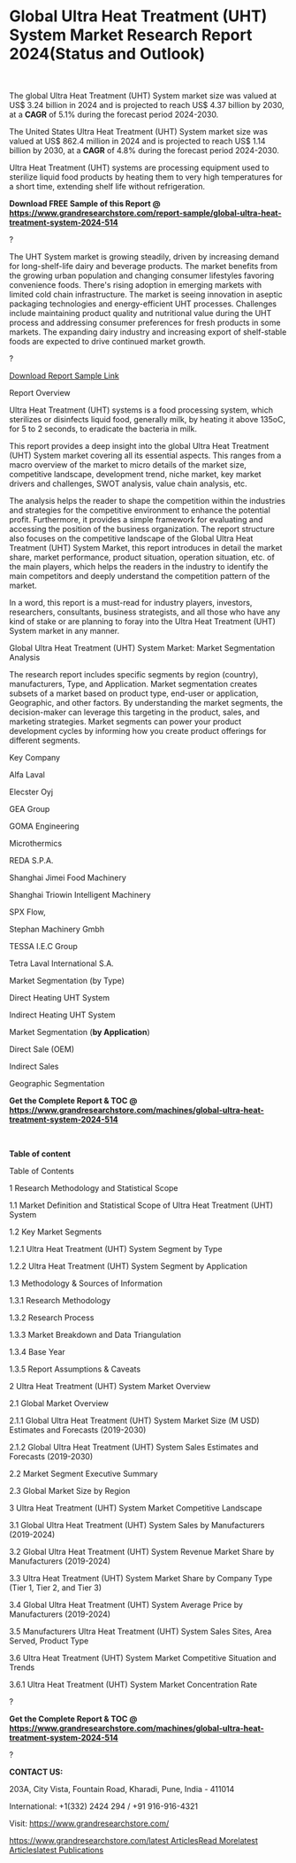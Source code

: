 <h1>Global Ultra Heat Treatment (UHT) System Market Research Report 2024(Status and Outlook)</h1><br/><p>The global Ultra Heat Treatment (UHT) System market size was valued at US$ 3.24 billion in 2024 and is projected to reach US$ 4.37 billion by 2030, at a <strong>CAGR</strong> of 5.1% during the forecast period 2024-2030.</p>
 
 
 
 <p>The United States Ultra Heat Treatment (UHT) System market size was valued at US$ 862.4 million in 2024 and is projected to reach US$ 1.14 billion by 2030, at a <strong>CAGR</strong> of 4.8% during the forecast period 2024-2030.</p>
 
 
 
 <p>Ultra Heat Treatment (UHT) systems are processing equipment used to sterilize liquid food products by heating them to very high temperatures for a short time, extending shelf life without refrigeration.</p>
 
 
 
 <div><b>Download FREE Sample of this Report @ <a href="https://www.grandresearchstore.com/report-sample/global-ultra-heat-treatment-system-2024-514">https://www.grandresearchstore.com/report-sample/global-ultra-heat-treatment-system-2024-514</a></b></div>
 
 
 
 <p>? </p>
 
 
 
 <p>The UHT System market is growing steadily, driven by increasing demand for long-shelf-life dairy and beverage products. The market benefits from the growing urban population and changing consumer lifestyles favoring convenience foods. There&#39;s rising adoption in emerging markets with limited cold chain infrastructure. The market is seeing innovation in aseptic packaging technologies and energy-efficient UHT processes. Challenges include maintaining product quality and nutritional value during the UHT process and addressing consumer preferences for fresh products in some markets. The expanding dairy industry and increasing export of shelf-stable foods are expected to drive continued market growth.</p>
 
 
 
 <p>? </p>
 
 
 
 <p><a href="https://www.grandresearchstore.com/mr-admin/report-sample/global-ultra-heat-treatment-system-2024-514">Download Report Sample Link</a></p>
 
 
 
 <p>Report Overview</p>
 
 
 
 <p>Ultra Heat Treatment (UHT) systems is a food processing system, which sterilizes or disinfects liquid food, generally milk, by heating it above 135oC, for 5 to 2 seconds, to eradicate the bacteria in milk.</p>
 
 
 
 <p>This report provides a deep insight into the global Ultra Heat Treatment (UHT) System market covering all its essential aspects. This ranges from a macro overview of the market to micro details of the market size, competitive landscape, development trend, niche market, key market drivers and challenges, SWOT analysis, value chain analysis, etc.</p>
 
 
 
 <p>The analysis helps the reader to shape the competition within the industries and strategies for the competitive environment to enhance the potential profit. Furthermore, it provides a simple framework for evaluating and accessing the position of the business organization. The report structure also focuses on the competitive landscape of the Global Ultra Heat Treatment (UHT) System Market, this report introduces in detail the market share, market performance, product situation, operation situation, etc. of the main players, which helps the readers in the industry to identify the main competitors and deeply understand the competition pattern of the market.</p>
 
 
 
 <p>In a word, this report is a must-read for industry players, investors, researchers, consultants, business strategists, and all those who have any kind of stake or are planning to foray into the Ultra Heat Treatment (UHT) System market in any manner.</p>
 
 
 
 <p>Global Ultra Heat Treatment (UHT) System Market: Market Segmentation Analysis</p>
 
 
 
 <p>The research report includes specific segments by region (country), manufacturers, Type, and Application. Market segmentation creates subsets of a market based on product type, end-user or application, Geographic, and other factors. By understanding the market segments, the decision-maker can leverage this targeting in the product, sales, and marketing strategies. Market segments can power your product development cycles by informing how you create product offerings for different segments.</p>
 
 
 
 <p>Key Company</p>
 
 
 
 <p>Alfa Laval</p>
 
 
 
 <p>Elecster Oyj</p>
 
 
 
 <p>GEA Group</p>
 
 
 
 <p>GOMA Engineering</p>
 
 
 
 <p>Microthermics</p>
 
 
 
 <p>REDA S.P.A.</p>
 
 
 
 <p>Shanghai Jimei Food Machinery</p>
 
 
 
 <p>Shanghai Triowin Intelligent Machinery</p>
 
 
 
 <p>SPX Flow,</p>
 
 
 
 <p>Stephan Machinery Gmbh</p>
 
 
 
 <p>TESSA I.E.C Group</p>
 
 
 
 <p>Tetra Laval International S.A.</p>
 
 
 
 <p>Market Segmentation (by Type)</p>
 
 
 
 <p>Direct Heating UHT System</p>
 
 
 
 <p>Indirect Heating UHT System</p>
 
 
 
 <p>Market Segmentation (<strong>by Application</strong>)</p>
 
 
 
 <p>Direct Sale (OEM)</p>
 
 
 
 <p>Indirect Sales</p>
 
 
 
 <p>Geographic Segmentation</p>
 
 
 
 <div><b>Get the Complete Report & TOC @ <a href="https://www.grandresearchstore.com/machines/global-ultra-heat-treatment-system-2024-514">https://www.grandresearchstore.com/machines/global-ultra-heat-treatment-system-2024-514</a></b></div>
 
 
 
 <p><br />
 
 <b>Table of content</b></p>
 
 
 
 <p>Table of Contents<br />
 
 1 Research Methodology and Statistical Scope<br />
 
 1.1 Market Definition and Statistical Scope of Ultra Heat Treatment (UHT) System<br />
 
 1.2 Key Market Segments<br />
 
 1.2.1 Ultra Heat Treatment (UHT) System Segment by Type<br />
 
 1.2.2 Ultra Heat Treatment (UHT) System Segment by Application<br />
 
 1.3 Methodology & Sources of Information<br />
 
 1.3.1 Research Methodology<br />
 
 1.3.2 Research Process<br />
 
 1.3.3 Market Breakdown and Data Triangulation<br />
 
 1.3.4 Base Year<br />
 
 1.3.5 Report Assumptions & Caveats<br />
 
 2 Ultra Heat Treatment (UHT) System Market Overview<br />
 
 2.1 Global Market Overview<br />
 
 2.1.1 Global Ultra Heat Treatment (UHT) System Market Size (M USD) Estimates and Forecasts (2019-2030)<br />
 
 2.1.2 Global Ultra Heat Treatment (UHT) System Sales Estimates and Forecasts (2019-2030)<br />
 
 2.2 Market Segment Executive Summary<br />
 
 2.3 Global Market Size by Region<br />
 
 3 Ultra Heat Treatment (UHT) System Market Competitive Landscape<br />
 
 3.1 Global Ultra Heat Treatment (UHT) System Sales by Manufacturers (2019-2024)<br />
 
 3.2 Global Ultra Heat Treatment (UHT) System Revenue Market Share by Manufacturers (2019-2024)<br />
 
 3.3 Ultra Heat Treatment (UHT) System Market Share by Company Type (Tier 1, Tier 2, and Tier 3)<br />
 
 3.4 Global Ultra Heat Treatment (UHT) System Average Price by Manufacturers (2019-2024)<br />
 
 3.5 Manufacturers Ultra Heat Treatment (UHT) System Sales Sites, Area Served, Product Type<br />
 
 3.6 Ultra Heat Treatment (UHT) System Market Competitive Situation and Trends<br />
 
 3.6.1 Ultra Heat Treatment (UHT) System Market Concentration Rate<br />
 
 ? </p>
 
 
 
 <div><b>Get the Complete Report & TOC @ <a href="https://www.grandresearchstore.com/machines/global-ultra-heat-treatment-system-2024-514">https://www.grandresearchstore.com/machines/global-ultra-heat-treatment-system-2024-514</a></b></div>
 
 
 
 <p>? </p>
 
 
 
 <p><b>CONTACT US:</b><br />
 
 203A, City Vista, Fountain Road, Kharadi, Pune, India - 411014<br />
 
 International: +1(332) 2424 294 / +91 916-916-4321<br />
 
 Visit: <a href="https://www.grandresearchstore.com/">https://www.grandresearchstore.com/</a><br />
 
 <a href="https://gyeongbokgung.com">https://www.grandresearchstore.com/</a><a href="https://hallyeomaritime.com">latest Articles</a><a href="https://jingwansa.com">Read More</a><a href="https://nguoiviet.jp/">latest Articles</a><a href="https://www.intelmarketresearch.com/">latest Publications</a></p>